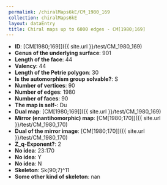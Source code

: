 ```yaml
--- 
 permalink: /chiralMaps6kE/CM_1980_169 
 collection: chiralMaps6kE
 layout: dataEntry
 title: Chiral maps up to 6000 edges - CM[1980;169]
---
```


- **ID**: [CM[1980;169]]({{ site.url }}/test/CM_1980_169)
- **Genus of the underlying surface**: 901
- **Length of the face**: 44
- **Valency**: 44
- **Length of the Petrie polygon**: 30
- **Is the automorphism group solvable?**: S
- **Number of vertices**: 90
- **Number of edges**: 1980
- **Number of faces**: 90
- **The map is self-**: Du
- **Dual map**: [CM[1980;169]]({{ site.url }}/test/CM_1980_169)
- **Mirror (enantihomorphic) map**: [CM[1980;170]]({{ site.url }}/test/CM_1980_170)
- **Dual of the mirror image**: [CM[1980;170]]({{ site.url }}/test/CM_1980_170)
- **Z_q-Exponent?**: 2
- **No idea**:  23:170
- **No idea**: Y
- **No idea**: N
- **Skeleton**: Sk(90;7)^11
- **Some other kind of skeleton**: nan
